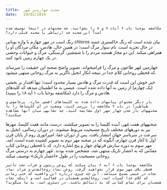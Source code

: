 ```yaml
---
title:  صحنه چهارمین مُهر
date:   29/01/2019
---
```


`مکاشفه یوحنا باب ۶ آیات ۷ و ۸ را بخوانید. چه صحنهای در اینجا توصیف شده است؟ این صحنه چه ارتباطی با صحنه قبلی دارد؟`

رنگ اسب در مهر چهارم با واژه یونانی chloros بیان شده است که رنگ خاکستری جسد در حال تجزیه است. نام سوار مرگ است؛ در همین حال، هادس، مکان مردگان او را همراهی میکند. این دو مجاز هستند مردم را با شمشیر، گرسنگی، مرگ و حیوانات وحشی در یک چهارم زمین نابود کنند.

چهارمین مُهر طاعون و مرگ را فرامیخواند. تصویر واضح صحنه این حقیقت را میرساند که قحطی روحانی کلام خدا در نتیجه انکار انجیل ناگزیر به مرگ روحانی منتهی میشود.

خبر خوش این است که قدرت مرگ و هادس بسیار محدود است؛ تنها اقتدار بر بخشی (یک چهارم) از زمین به آنها داده شده است. عیسی به ما اطمینان میدهد که کلیدهای هادس و مرگ را دارد (مکاشفه یوحنا باب ۱ آیه ۱۸ را ببینید).

`بار دیگر محتوای پیامهای داده شده به کلیساهای افسس، سارد، پرغاموس و طیاطیرا در باب ۲ مکاشفه را بررسی کنید. وضعیت در آن کلیساها را با صحنههای باز شدن چهار مهر اول مقایسه کنید. چه تشابهی میان آنها مشاهده میکنید؟`

صحنههای هفت مُهر، آینده کلیسا را به تصویر میکشند. درست مانند هفت کلیسا، مهرها نیز به دورههای مختلف تاریخ مسیحیت مربوط میشوند. در دوران رسالتی، انجیل به سرعت در سرتاسر جهان انتشار یافت. پس از دوران جفا، امپراتوری روم از پایان قرن اول تا آغاز قرن چهارم، آنگونه که در صحنه مهر دوم به تصویر کشیده شده است، آمد. مهر سوم به دوره سازش قرنهای چهار و پنج اشاره دارد، که با قحطی روحانی کتاب مقدّس که به اعصار تاریک منتهی شد، مشخص شده بودند. مُهر چهارم به درستی مرگ روحانی مسیحیت را در طول «اعصار تاریک» توصیف میکند.

`مکاشفه یوحنا باب ۶ آیه ۶ بیان میکند که روغن زیتون و شراب تحت تأثیر قحطی بلای مهر سوم قرار نخواهند گرفت. روغن نماد روحالقدس و شراب نماد نجات در عیسی مسیح میباشد. این چه چیزی درباره این واقعیت که حتی زمانی که کلام خدا کمیاب است، روحالقدس همچنان در فعالیت است و اینکه نجات همچنان برای تمام کسانی که به دنبالش باشند، در دسترس است، به ما میگوید؟`